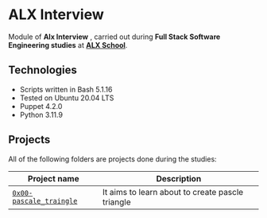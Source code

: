 # ALX Interview

Module of **Alx Interview** , carried out during **Full Stack Software Engineering studies** at **[ALX School](https://www.alxafrica.com/)**.

## Technologies
* Scripts written in Bash 5.1.16
* Tested on Ubuntu 20.04 LTS
* Puppet 4.2.0
* Python 3.11.9

## Projects
All of the following folders are projects done during the studies:

| Project name | Description |
| ------------ | ----------- |
| [`0x00-pascale_traingle`](https://github.com/AMGHNOUSS/alx-interview/tree/master/0x00-pascal_triangle) | It aims to learn about to create pascle triangle |
